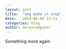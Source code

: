 ```yaml
---
layout: post
title:  "omg make it stop"
date:   2018-06-06 15:11
categories: blog
author: derpycomputer
---
```

Something more again
